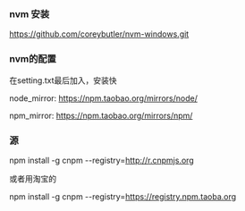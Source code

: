 ### nvm 安装
https://github.com/coreybutler/nvm-windows.git
### nvm的配置
在setting.txt最后加入，安装快

node_mirror: https://npm.taobao.org/mirrors/node/

npm_mirror: https://npm.taobao.org/mirrors/npm/

### 源

npm install -g cnpm --registry=http://r.cnpmjs.org

或者用淘宝的

npm install -g cnpm --registry=https://registry.npm.taoba.org